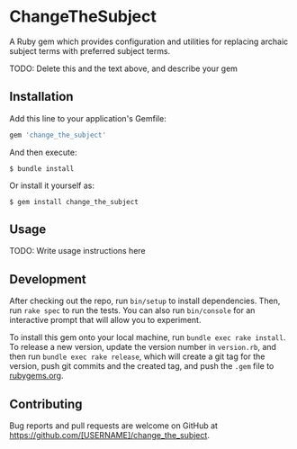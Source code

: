 # ChangeTheSubject

A Ruby gem which provides configuration and utilities for replacing archaic subject terms with preferred subject terms.

TODO: Delete this and the text above, and describe your gem

## Installation

Add this line to your application's Gemfile:

```ruby
gem 'change_the_subject'
```

And then execute:

    $ bundle install

Or install it yourself as:

    $ gem install change_the_subject

## Usage

TODO: Write usage instructions here

## Development

After checking out the repo, run `bin/setup` to install dependencies. Then, run `rake spec` to run the tests. You can also run `bin/console` for an interactive prompt that will allow you to experiment.

To install this gem onto your local machine, run `bundle exec rake install`. To release a new version, update the version number in `version.rb`, and then run `bundle exec rake release`, which will create a git tag for the version, push git commits and the created tag, and push the `.gem` file to [rubygems.org](https://rubygems.org).

## Contributing

Bug reports and pull requests are welcome on GitHub at https://github.com/[USERNAME]/change_the_subject.
